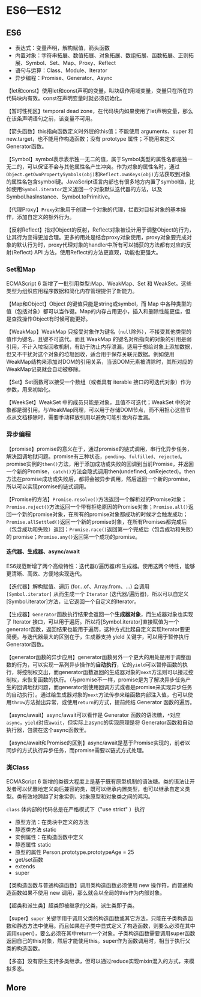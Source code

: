 # ES6—ES12

## ES6

- 表达式：变量声明，解构赋值，箭头函数
- 内置对象：字符串拓展、数值拓展、对象拓展、数组拓展、函数拓展、正则拓展、Symbol、Set、Map、Proxy、Reflect
- 语句与运算：Class、Module、Iterator
- 异步编程：Promise、Generator、Async

【let和const】使用let和const声明的变量，叫块级作用域变量，变量只在所在的代码块内有效。const在声明变量时就必须初始化。

【暂时性死区】temporal dead zone，在代码块内如果使用了let声明变量，那么在该条声明语句之前，该变量不可用。

【箭头函数】this指向函数定义时外层的this值；不能使用 arguments、super 和 new.target，也不能用作构造函数；没有 prototype 属性；不能用来定义Generator函数。

【Symbol】symbol表示表示独一无二的值，属于Symbol类型的属性名都是独一无二的，可以保证不会与其他属性名产生冲突。作为对象的属性名时，通过`Object.getOwnPropertySymbols(obj)`和`Reflect.ownKeys(obj)`方法获取到对象的属性名包含symbol键。JavaScript语言内部也有很多地方内置了symbol值，比如使用`Symbol.iterator`定义返回一个对象默认迭代器的方法，以及Symbol.hasInstance、Symbol.toPrimitive。

【代理Proxy】`Proxy`对象用于创建一个对象的代理，拦截对目标对象的基本操作，添加自定义的额外行为。

【反射Reflect】指对Object的反射，Reflect对象被设计用于调整Object的行为，让其行为变得更加合理。更多的用处是结合proxy对象使用，proxy对象要完成对象的默认行为时，proxy代理对象的handler中所有可以捕获的方法都有对应的反射(Reflect) API 方法，使用Reflect的方法更直观，功能也更强大。

### Set和Map

ECMAScript 6 新增了一批引用类型:Map、WeakMap、Set 和 WeakSet。这些类型为组织应用程序数据和简化内存管理提供了新能力。

【Map和Object】Object 的键值只能是string或symbol，而 Map 中各种类型的值（包括对象）都可以当作键。Map的内存占用更小，插入和删除性能更佳，但是查找操作Object有时候可能更好。

【WeakMap】WeakMap 只接受对象作为键名（`null`除外），不接受其他类型的值作为键名，且键不可迭代。而且 WeakMap 的键名对所指向的对象的引用是弱引用，不计入垃圾回收机制，有助于防止内存泄漏。适用于想给对象上添加数据，但又不干扰对这个对象的垃圾回收，适合用于保存关联元数据。例如使用WeakMap结构来添加对DOM的引用关系，当该DOM元素被清除时，其所对应的WeakMap记录就会自动被移除。

【Set】Set函数可以接受一个数组（或者具有 iterable 接口的可迭代对象）作为参数，用来初始化。

【WeekSet】WeakSet 中的成员只能是对象，且值不可迭代；WeakSet 中的对象都是弱引用。与WeakMap同理，可以用于存储DOM节点，而不用担心这些节点从文档移除时，需要手动释放引用以避免可能引发内存泄漏。

### 异步编程

【promise】promise的意义在于，通过promise的链式调用，串行化异步任务，解决回调地狱问题。promise有三种状态，`pending`、`fulfilled`、`rejected`。promise实例的`then()`方法，用于添加成功或失败的回调到当前Promise，并返回一个新的Promise，`catch()`方法会隐式调用then(undefined, onRejected)。then方法在promise成功或失败后，都将会被异步调用，然后返回一个新的promise，所以可以实现promise的链式调用。

【Promise的方法】`Promise.resolve()`方法返回一个解析过的Promise对象；`Promise.reject()`方法返回一个带有拒绝原因的Promise对象；`Promise.all()`返回一个新的promise对象，在所有的promise对象都成功的时候才会触发成功；`Promise.allSettled()`返回一个新的promise对象，在所有Promises都完成后（包含成功和失败）返回；`Promise.race()`返回第一个完成后（包含成功和失败）的 promise；`Promise.any()`返回第一个成功的promise。

#### 迭代器、生成器、async/await

ES6规范新增了两个高级特性：迭代器(/遍历器)和生成器。使用这两个特性，能够更清晰、高效、方便地实现迭代。

【迭代器】解构赋值、遍历 (for...of、Array.from、…) 会调用 `[Symbol.iterator]` 从而生成一个 `Iterator` (迭代器/遍历器)，所以可以自定义[Symbol.iterator]方法，让它返回一个自定义的Iterator。

【生成器】`Generator`函数执行结果会返回一个**生成器对象**，而生成器对象也实现了 Iterator 接口，可以用于遍历。所以将[Symbol.iterator]直接赋值为一个generator函数，返回结果也能用于遍历，这种方式比起自定义实现Iterator要更简便。与迭代器最大的区别在于，生成器支持 yield 关键字，可以用于暂停执行Generator函数。

【generator函数的异步应用】generator函数另外一个更大的用处是用于调整函数的行为，可以实现一系列异步操作的**自动执行**，它的`yield`可以暂停函数的执行，将控制权交出，而generator函数返回的生成器对象的`next`方法则可以接过控制权，来恢复函数的执行。（与promise不一样，promise是为了解决异步任务产生的回调地狱问题，而generator则使用回调方式或者是promise来实现异步任务的自动执行）。通过给生成器对象的`next`方法传参来给函数内部注入值，也可以使用`throw`方法抛出异常，或使用`return`的方式，提前终结 Generator 函数的遍历。

【async/await】async/await可以看作是 Generator 函数的语法糖，`*`对应`async`，`yield`对应`await`，但实际上async的实现原理是将 Generator函数和自动执行器，包装在这个async函数里。

【async/await和Promise的区别】async/await是基于Promise实现的，前者以同步的方式执行异步任务，而promise需要以链式方式处理。

### 类Class

ECMAScript 6 新增的类很大程度上是基于既有原型机制的语法糖。类的语法让开发者可以优雅地定义向后兼容的类，既可以继承内置类型，也可以继承自定义类型。类有效地跨越了对象实例、对象原型和对象类之间的鸿沟。

`class` 体内部的代码总是在严格模式下（"use strict" ）执行

- 原型方法：在类块中定义的方法
- 静态类方法 static
- 实例属性：在构造函数中定义
- 静态属性 static
- 原型的属性 Person.prototype.prototypeAge = 25
- get/set函数
- extends
- super

【类构造函数与普通构造函数】调用类构造函数必须使用 new 操作符，而普通构造函数如果不使用 new 调用，那么就会以全局的this作为内部对象。

【超类和派生类】超类即被继承的父类，派生类即子类。

【super】`super` 关键字用于调用父类的构造函数或其它方法，只能在子类构造函数和静态方法中使用。而且如果在子类中显式定义了构造函数，则要么必须在其中调用super()，要么必须在其中return一个对象。子类构造函数需要调用super函数返回自己的this对象，然后才能使用this。super作为函数调用时，相当于执行父类的构造函数。

【多态】没有原生支持多类继承，但可以通过reduce实现mixin混入的方式，来模拟多态。

## More
